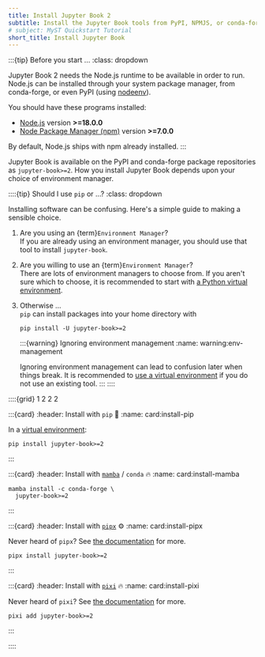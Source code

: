 ```yaml
---
title: Install Jupyter Book 2
subtitle: Install the Jupyter Book tools from PyPI, NPMJS, or conda-forge.
# subject: MyST Quickstart Tutorial
short_title: Install Jupyter Book
--- 
```


:::{tip} Before you start ...
:class: dropdown

Jupyter Book 2 needs the Node.js runtime to be available in order to run. Node.js can be installed
through your system package manager, from conda-forge, or even PyPI (using [nodeenv](http://ekalinin.github.io/nodeenv/)).

You should have these programs installed:

- [Node.js](https://nodejs.org) version **>=18.0.0**
- [Node Package Manager (npm)](https://docs.npmjs.com/about-npm) version **>=7.0.0**

By default, Node.js ships with npm already installed.
:::

Jupyter Book is available on the PyPI and conda-forge package repositories as `jupyter-book>=2`. How you install Jupyter Book depends upon your choice of environment manager. 

::::{tip} Should I use `pip` or ...?
:class: dropdown

Installing software can be confusing. Here's a simple guide to making a sensible choice.
   
1. Are you using an {term}`Environment Manager`?  
   If you are already using an environment manager, you should use that tool to install `jupyter-book`. 

2. Are you willing to use an {term}`Environment Manager`?  
   There are lots of environment managers to choose from. If you aren't sure which to choose, it is recommended to start with [a Python virtual environment][venv].

3. Otherwise ...  
   `pip` can install packages into your home directory with
   ```shell
   pip install -U jupyter-book>=2
   ```
   :::{warning} Ignoring environment management
   :name: warning:env-management

   Ignoring environment management can lead to confusion later when things break. It is recommended to [use a virtual environment][venv] if you do not use an existing tool.
   :::
::::


::::{grid} 1 2 2 2

:::{card} 
:header: Install with `pip` 🐍
:name: card:install-pip

In a [virtual environment][venv]:
```shell
pip install jupyter-book>=2
```
:::

:::{card} 
:header: Install with [`mamba`][mamba] / `conda` 🔥
:name: card:install-mamba

```shell
mamba install -c conda-forge \
  jupyter-book>=2
```
:::

:::{card} 
:header: Install with [`pipx`][pipx] ⚙️
:name: card:install-pipx

Never heard of `pipx`? See [the documentation][pipx] for more.

```shell
pipx install jupyter-book>=2
```
:::

:::{card} 
:header: Install with [`pixi`][pixi] 🔥
:name: card:install-pixi

Never heard of `pixi`? See [the documentation][pixi] for more.

```shell:
pixi add jupyter-book>=2
```
:::


::::

[mamba]: https://mamba.readthedocs.io/en/latest/
[pixi]: https://pixi.sh/
[pipx]: https://pipx.pypa.io/stable/
[venv]: https://packaging.python.org/en/latest/guides/installing-using-pip-and-virtual-environments/
